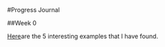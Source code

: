 #Progress Journal

##Week 0

[Here](fall18-yasemingokdag\interesting_examples_yg.html)are the 5 interesting examples that I have found.